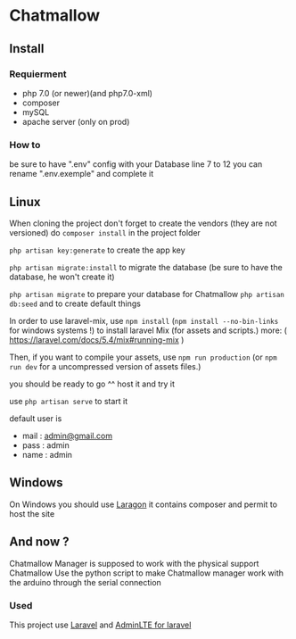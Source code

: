 # Chatmallow

## Install

### Requierment

* php 7.0 (or newer)(and php7.0-xml)
* composer
* mySQL
* apache server (only on prod)

### How to

be sure to have ".env" config with your Database line 7 to 12
you can rename ".env.exemple" and complete it

## Linux

When cloning the project don't forget to create the vendors (they are not versioned) do
`composer install` in the project folder

`php artisan key:generate` to create the app key

`php artisan migrate:install` to migrate the database (be sure to have the database, he won't create it)

`php artisan migrate` to prepare your database for Chatmallow
`php artisan db:seed` and to create default things

In order to use laravel-mix, use `npm install` (`npm install --no-bin-links` for windows systems !) to install laravel Mix (for assets and scripts.)
more: ( https://laravel.com/docs/5.4/mix#running-mix )

Then, if you want to compile your assets, use `npm run production` (or `npm run dev` for a uncompressed version of assets files.)

you should be ready to go ^^ host it and try it

use `php artisan serve` to start it

default user is
* mail : admin@gmail.com
* pass : admin
* name : admin

## Windows

On Windows you should use [Laragon](https://laragon.org/) it contains composer and permit to host the site

## And now ?

Chatmallow Manager is supposed to work with the physical support Chatmallow
Use the python script to make Chatmallow manager work with the arduino through the serial connection



### Used

This project use [Laravel](https://laravel.com/) and [AdminLTE for laravel](https://packagist.org/packages/jeroennoten/laravel-adminlte)
